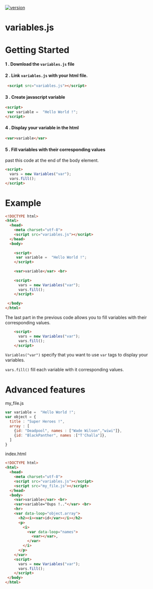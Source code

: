 [![version](https://img.shields.io/badge/version-0.1.1-red.svg)](https://semver.org)
# variables.js

# Getting Started
#### 1 . Download the ```variables.js``` file
#### 2 . Link ```variables.js``` with your html file. 
```html
 <script src="variables.js"></script>
```
#### 3 . Create javascript variable 
```html
<script>
 var variable =  "Hello World !";
</script>
```

#### 4 . Display your variable in the html

```html
<var>variable</var>
```

#### 5 . Fill variables with their corresponding values
past this code at the end of the body element.
```html
<script>
  vars = new Variables("var");
  vars.fill();
</script>
```
# Example
```html
<!DOCTYPE html>
<html>
  <head>
    <meta charset="utf-8">
    <script src="variables.js"></script>
  </head>
  <body>
   
    <script>
     var variable =  "Hello World !";
    </script>
   
    <var>variable</var> <br>
   
    <script>
      vars = new Variables("var");
      vars.fill();
    </script>
   
 </body>
</html>
```

The last part in the previous code allows you to fill variables with their corresponding values.
```html
    <script>
      vars = new Variables("var");
      vars.fill();
    </script>
```

```Variables("var")``` specify that you want to use ```var``` tags to display your variables. 

```vars.fill()``` fill each variable with it corresponding values.

# Advanced features 

my_file.js
```javascript
var variable =  "Hello World !";
var object = {
  title : "Super Heroes !",
  array : [
    {id: "Deadpool", names : ["Wade Wilson","wiwi"]},
    {id: "BlackPanther", names :["T'Challa"]},
  ]
}
```

index.html
```html
<!DOCTYPE html>
<html>
  <head>
    <meta charset="utf-8">
    <script src="variables.js"></script>
    <script src="my_file.js"></script>
  </head>
  <body>
    <var>variable</var> <br>
    <var>variable="Oups !.."</var> <br>
    <hr>
    <var data-loop="object.array">
      <h2><i><var>id</var></i></h2> 
      <p>
        <i>
          <var data-loop="names">
            <var></var>,
          </var>
        </i>
      </p>
    </var>
    <script>
      vars = new Variables("var");
      vars.fill();
    </script>
 </body>
</html>
```

